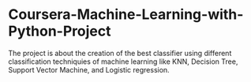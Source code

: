 # Coursera-Machine-Learning-with-Python-Project
The project is about the creation of the best classifier using different classification techniquies of machine learning like KNN, Decision Tree, Support Vector Machine, and Logistic regression.
